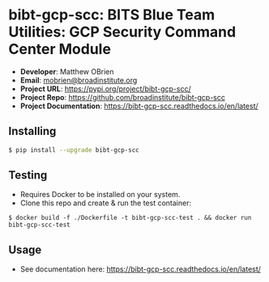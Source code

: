 # bibt-gcp-scc: BITS Blue Team Utilities: GCP Security Command Center Module

- **Developer**: Matthew OBrien
- **Email**: mobrien@broadinstitute.org
- **Project URL**: https://pypi.org/project/bibt-gcp-scc/
- **Project Repo**: https://github.com/broadinstitute/bibt-gcp-scc
- **Project Documentation**: https://bibt-gcp-scc.readthedocs.io/en/latest/

## Installing

```bash
$ pip install --upgrade bibt-gcp-scc
```

## Testing

- Requires Docker to be installed on your system.
- Clone this repo and create & run the test container:

```
$ docker build -f ./Dockerfile -t bibt-gcp-scc-test . && docker run bibt-gcp-scc-test
```

## Usage

- See documentation here: https://bibt-gcp-scc.readthedocs.io/en/latest/

